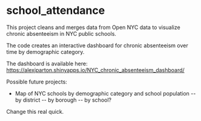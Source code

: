 # school_attendance

This project cleans and merges data from Open NYC data to visualize chronic absenteeism in NYC public schools. 

The code creates an interactive dashboard for chronic absenteeism over time by demographic category. 

The dashboard is available here: https://alexjparton.shinyapps.io/NYC_chronic_absenteeism_dashboard/

Possible future projects: 
- Map of NYC schools by demographic category and school population
  -- by district
  -- by borough
  -- by school? 
  
Change this real quick. 